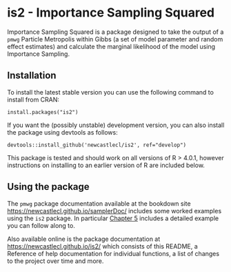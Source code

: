 # is2 - Importance Sampling Squared

Importance Sampling Squared is a package designed to take the output of a `pmwg` Particle Metropolis within Gibbs (a set of model parameter and random effect estimates) and calculate the marginal likelihood of the model using Importance Sampling.

## Installation

To install the latest stable version you can use the following command to install from CRAN:

`install.packages("is2")`

If you want the (possibly unstable) development version, you can also install the package using devtools as follows:

`devtools::install_github('newcastlecl/is2', ref="develop")`

This package is tested and should work on all versions of R > 4.0.1, however instructions on installing to an earlier version of R are included below.

## Using the package

The `pmwg` package documentation available at the bookdown site https://newcastlecl.github.io/samplerDoc/ includes some worked examples using the `is2` package. In particular [Chapter 5](https://newcastlecl.github.io/samplerDoc/estimating-the-marginal-likelihood-via-importance-sampling-is2.html) includes a detailed example you can follow along to.

Also available online is the package documentation at https://newcastlecl.github.io/is2/ which consists of this README, a Reference of help documentation for individual functions, a list of changes to the project over time and more.
